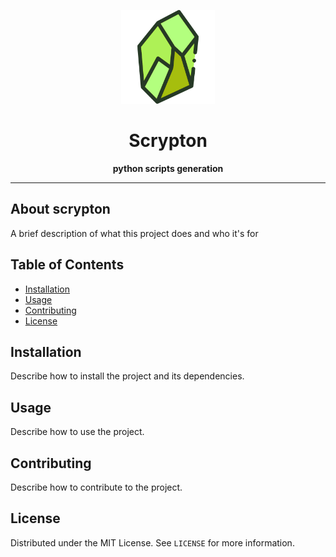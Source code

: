 <div align="center">

<img
  src="docs/assets/logo.png"
  alt="Alt text"
  title="Optional title"
  style="display: inline-block; margin: 0 auto; width: 150px">

# Scrypton

**python scripts generation**

---

</div>

## About scrypton

A brief description of what this project does and who it's for

## Table of Contents

- [Installation](#installation)
- [Usage](#usage)
- [Contributing](#contributing)
- [License](#license)

## Installation

Describe how to install the project and its dependencies.

## Usage

Describe how to use the project.

## Contributing

Describe how to contribute to the project.

## License

Distributed under the MIT License. See `LICENSE` for more information.
